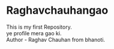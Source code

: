 # Raghavchauhangao
This is my first Repository.
<br>
ye profile mera gao ki.
<br>
Author - Raghav Chauhan from bhanoti.